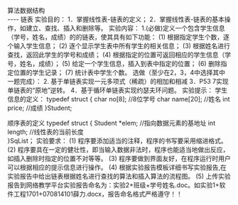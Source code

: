 算法数据结构      
                         ---- 链表
实验目的：
1．掌握线性表-链表的定义；
2．掌握线性表-链表的基本操作，如建立、查找、插入和删除等。
实验内容：
1.(必做)定义一个包含学生信息（学号，姓名，成绩）的的链表，使其具有如下功能：
(1) 根据指定学生个数，逐个输入学生信息；
(2) 逐个显示学生表中所有学生的相关信息；
(3) 根据姓名进行查找，返回此学生的学号和成绩；
(4) 根据指定的位置可返回相应的学生信息（学号，姓名，成绩）； 
(5) 给定一个学生信息，插入到表中指定的位置； 
(6) 删除指定位置的学生记录；
(7) 统计表中学生个数。
选做（至少在2，3，4中选择其中一题完成）：
2. 基于单链表实现一元多项式（稀疏）的相加和相减
3．P53 7实现单链表的“原地”逆转。
4．基于循环单链表实现约瑟夫环问题。
实验提示： 
学生信息的定义：
typedef struct {
    char no[8];   //8位学号
    char name[20]; //姓名
    int price;     //成绩
}Student;

顺序表的定义
typedef  struct {
  Student  *elem;     //指向数据元素的基地址
  int  length;       //线性表的当前长度                                                           
 }SqList；
	实验要求：
(1) 程序要添加适当的注释，程序的书写要采用缩进格式。
(2) 程序要具在一定的健壮性，即当输入数据非法时，程序也能适当地做出反应，如插入删除时指定的位置不对等等。
(3) 程序要做到界面友好，在程序运行时用户可以根据相应的提示信息进行操作。
(4) 根据实验报告模板详细书写实验报告,在实验报告中给出链表根据姓名进行查找的算法和插入算法的流程图。
(5) 上传实验报告到网络教学平台实验报告命名为：实验2+班级+学号姓名.doc。如实验1+软件工程1701+070814101薛力.docx，报告命名格式严格遵守！！

